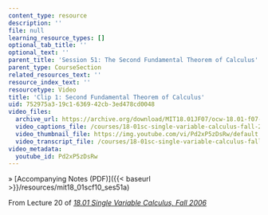 ```yaml
---
content_type: resource
description: ''
file: null
learning_resource_types: []
optional_tab_title: ''
optional_text: ''
parent_title: 'Session 51: The Second Fundamental Theorem of Calculus'
parent_type: CourseSection
related_resources_text: ''
resource_index_text: ''
resourcetype: Video
title: 'Clip 1: Second Fundamental Theorem of Calculus'
uid: 752975a3-19c1-6369-42cb-3ed478cd0048
video_files:
  archive_url: https://archive.org/download/MIT18.01JF07/ocw-18.01-f07-lec20_300k.mp4
  video_captions_file: /courses/18-01sc-single-variable-calculus-fall-2010/a08e095b74cd5b2da9e287ddbb4b56de_Pd2xP5zDsRw.vtt
  video_thumbnail_file: https://img.youtube.com/vi/Pd2xP5zDsRw/default.jpg
  video_transcript_file: /courses/18-01sc-single-variable-calculus-fall-2010/991c8f0a892ec58d2367bd4a04eac5f3_Pd2xP5zDsRw.pdf
video_metadata:
  youtube_id: Pd2xP5zDsRw
---
```


» [Accompanying Notes (PDF)]({{< baseurl >}}/resources/mit18_01scf10_ses51a)

From Lecture 20 of [_18.01 Single Variable Calculus, Fall 2006_](/courses/18-01-single-variable-calculus-fall-2006/pages/video-lectures)